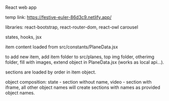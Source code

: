 React web app

temp link: https://festive-euler-86d3c9.netlify.app/

libraries: react-bootstrap, react-router-dom, react-owl carousel

states, hooks, jsx

item content loaded from src/constants/PlaneData.jsx

to add new item, add item folder to src/planes, top img folder, otherimg folder, fill with images, extend object in PlaneData.jsx (works as local api...).

sections are loaded by order in item object.

object composition: state - section without name, video - section with iframe, all other object names will create sections with names as provided object names.